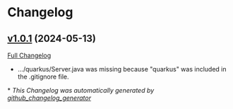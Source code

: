 # Changelog

## [v1.0.1](https://github.com/DaveO-Home/grpc-quarkus/tree/v1.0.1) (2024-05-13)

[Full Changelog](https://github.com/DaveO-Home/grpc-vertx/compare/v1.0.0...v1.0.1)

* .../quarkus/Server.java was missing because "quarkus" was included in the .gitignore file.


\* *This Changelog was automatically generated by [github_changelog_generator](https://github.com/github-changelog-generator/github-changelog-generator)*
